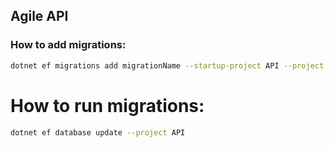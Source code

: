 ## Agile API


### How to add migrations:

```bash
dotnet ef migrations add migrationName --startup-project API --project Data
```

# How to run migrations:

```bash
dotnet ef database update --project API
```